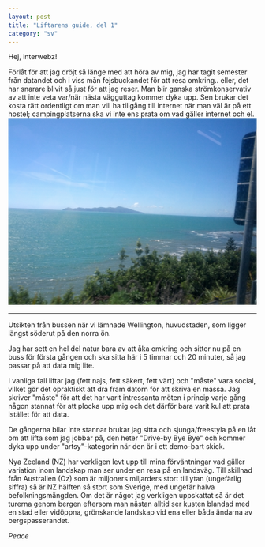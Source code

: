 ```yaml
---
layout: post
title: "Liftarens guide, del 1"
category: "sv"
---
```

Hej, interwebz!

<div class="container-fluid">
    <div class="row-fluid">
        <div class="span6" markdown="1">
Förlåt för att jag dröjt så länge med att höra av mig, jag har tagit semester
från datandet och i viss mån fejsbuckandet för att resa omkring.. eller, det
har snarare blivit så just för att jag reser. Man blir ganska strömkonservativ
av att inte veta var/när nästa vägguttag kommer dyka upp. Sen brukar det kosta
rätt ordentligt om man vill ha tillgång till internet när man väl är på ett
hostel; campingplatserna ska vi inte ens prata om vad gäller internet och el.
        </div>
        <div class="span6" markdown="1">
<img src="/img/140124/IMG_20140124_144738.jpg" />
<hr />
Utsikten från bussen när vi lämnade Wellington, huvudstaden, som ligger längst
söderut på den norra ön.
        </div>
    </div>
</div>

Jag har sett en hel del natur bara av att åka omkring och sitter nu på en buss
för första gången och ska sitta här i 5 timmar och 20 minuter, så jag passar på
att data mig lite.

I vanliga fall liftar jag (fett najs, fett säkert, fett värt) och "måste" vara
social, vilket gör det opraktiskt att dra fram datorn för att skriva en massa.
Jag skriver "måste" för att det har varit intressanta möten i princip varje
gång någon stannat för att plocka upp mig och det därför bara varit kul att
prata istället för att data.

De gångerna bilar inte stannar brukar jag sitta och sjunga/freestyla på en låt
om att lifta som jag jobbar på, den heter "Drive-by Bye Bye" och kommer dyka
upp under "artsy"-kategorin när den är i ett demo-bart skick.

Nya Zeeland (NZ) har verkligen levt upp till mina förväntningar vad gäller
variation inom landskap man ser under en resa på en landsväg. Till skillnad
från Australien (Oz) som är miljoners miljarders stort till ytan (ungefärlig
siffra) så är NZ hälften så stort som Sverige, med ungefär halva
befolkningsmängden. Om det är något jag verkligen uppskattat så är det turerna
genom bergen eftersom man nästan alltid ser kusten blandad med en stad eller
vidöppna, grönskande landskap vid ena eller båda ändarna
av bergspasserandet.

_Peace_
